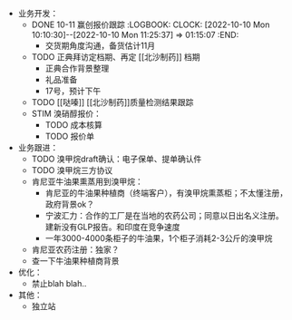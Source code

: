- 业务开发：
	- DONE 10-11 赢创报价跟踪
	  :LOGBOOK:
	  CLOCK: [2022-10-10 Mon 10:10:30]--[2022-10-10 Mon 11:25:37] =>  01:15:07
	  :END:
		- 交货期角度沟通，备货估计11月
	- TODO 正典拜访定档期、再定 [[北沙制药]] 档期
		- 正典合作背景整理
		- 礼品准备
		- 17号，预计下午
	- TODO [[哒嗪]] [[北沙制药]]质量检测结果跟踪
	- STIM 溴硝醇报价：
		- TODO 成本核算
		- TODO 报价单
- 业务跟进：
	- TODO 溴甲烷draft确认：电子保单、提单确认件
	- TODO 溴甲烷三方协议
	- 肯尼亚牛油果熏蒸用到溴甲烷：
		- 肯尼亚的牛油果种植商（终端客户），有溴甲烷熏蒸柜；不太懂注册，政府背景ok？
		- 宁波汇力：合作的工厂是在当地的农药公司；同意以日出名义注册。建新没有GLP报告。和印度在竞争速度
		- 一年3000-4000条柜子的牛油果，1个柜子消耗2-3公斤的溴甲烷
	- 肯尼亚农药注册：独家？
	- 查一下牛油果种植商背景
- 优化：
	- 禁止blah blah..
- 其他：
	- 独立站